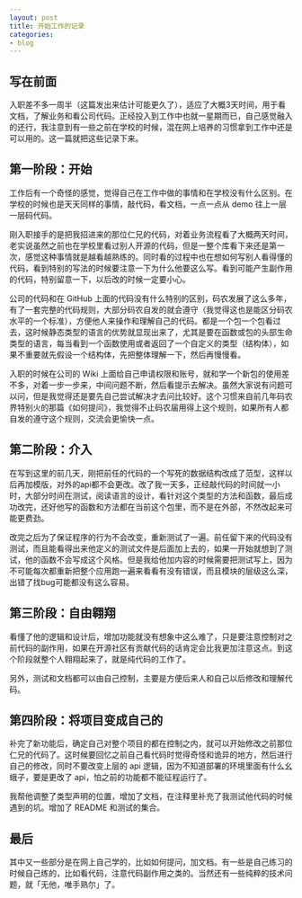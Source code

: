 ```yaml
---
layout: post
title: 开始工作的记录
categories:
- blog
---
```



## 写在前面

入职差不多一周半（这篇发出来估计可能更久了），适应了大概3天时间，用于看文档，了解业务和看公司代码。正经投入到工作中也就一星期而已，自己感觉融入的还行，我注意到有一些之前在学校的时候，混在网上培养的习惯拿到工作中还是可以用的。这一篇就把这些记录下来。


## 第一阶段：开始
工作后有一个奇怪的感觉，觉得自己在工作中做的事情和在学校没有什么区别。在学校的时候也是天天同样的事情，敲代码，看文档，一点一点从 demo 往上一层一层码代码。

刚入职接手的是把我招进来的那位仁兄的代码，对着业务流程看了大概两天时间，老实说虽然之前也在学校里看过别人开源的代码，但是一整个库看下来还是第一次，感觉这种事情就是越看越熟练的。同时看的过程中也在想如何写别人看得懂的代码，看到特别的写法的时候要注意一下为什么他要这么写。看到可能产生副作用的代码，特别留意一下，以后改的时候一定要小心。

公司的代码和在 GitHub 上面的代码没有什么特别的区别，码农发展了这么多年，有了一套完整的代码规则，大部分码农自发的就会遵守（我觉得这也是能区分码农水平的一个标准），方便他人来操作和理解自己的代码。都是一个包一个包看过去，这时候静态类型的语言的优势就显现出来了，尤其是要在函数或包的头部生命类型的语言，每当看到一个函数使用或者返回了一个自定义的类型（结构体），如果不重要就先假设一个结构体，先把整体理解一下，然后再慢慢看。

入职的时候在公司的 Wiki 上面给自己申请权限和账号，就和学一个新包的使用差不多，对着一步一步来，中间问题不断，然后看提示去解决。虽然大家说有问题可以问，但是我觉得还是要先自己尝试解决才去问比较好。这个习惯来自前几年码农界特别火的那篇《如何提问》，我觉得不止码农届用得上这个规则，如果所有人都自发的遵守这个规则，交流会更愉快一点。

## 第二阶段：介入

在写到这里的前几天，刚把前任的代码的一个写死的数据结构改成了范型，这样以后再加模版，对外的api都不会更改。改了我一天多，正经敲代码的时间就一小时，大部分时间在测试，阅读语言的设计，看针对这个类型的方法和函数，最后成功改完，还好他写的函数和方法都在当前这个包里，而不是在外部，不然改起来可能更费劲。

改完之后为了保证程序的行为不会改变，重新测试了一遍。前任留下来的代码没有测试，而且能看得出来他定义的测试文件是后面加上去的，如果一开始就想到了测试，他的函数不会写成这个风格。但是我给他加内容的时候需要把测试写上，因为不可能每次都重新把整个应用跑一遍来看看有没有错误，而且模块的层级这么深，出错了找bug可能都没有这么容易。

## 第三阶段：自由翱翔

看懂了他的逻辑和设计后，增加功能就没有想象中这么难了，只是要注意控制对之前代码的副作用，如果在开源社区有贡献代码的话肯定会比我更加注意这点。到这个阶段就整个人翱翔起来了，就是纯代码的工作了。

另外，测试和文档都可以由自己控制，主要是方便后来人和自己以后修改和理解代码。

## 第四阶段：将项目变成自己的

补完了新功能后，确定自己对整个项目的都在控制之内，就可以开始修改之前那位仁兄的代码了。这时候要回忆之前自己看代码时觉得奇怪和诡异的地方，然后进行自己的修改，同时不要改变上层的 api 逻辑，因为不知道部署的环境里面有什么幺蛾子，要是更改了 api，怕之前的功能都不能征程运行了。

我帮他调整了类型声明的位置，增加了文档，在注释里补充了我测试他代码的时候遇到的坑。增加了 README 和测试的集合。

## 最后

其中又一些部分是在网上自己学的，比如如何提问，加文档。有一些是自己练习的时候自己练的，比如看代码，注意代码副作用之类的。当然还有一些纯粹的技术问题，就「无他，唯手熟尔」了。



